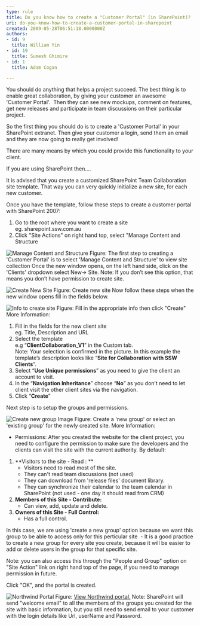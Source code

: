 ```yaml
---
type: rule
title: Do you know how to create a "Customer Portal" (in SharePoint)?
uri: do-you-know-how-to-create-a-customer-portal-in-sharepoint
created: 2009-05-28T06:51:18.0000000Z
authors:
- id: 9
  title: William Yin
- id: 19
  title: Sumesh Ghimire
- id: 1
  title: Adam Cogan

---
```



You should do anything that helps a project succeed. The best thing is to enable great collaboration, by giving your customer an awesome 'Customer Portal'.  Then they can see new mockups, comment on features, get new releases and participate in team discussions on their particular project.

So the first thing you should do is to create a 'Customer Portal' in your SharePoint extranet. Then give your customer a login, send them an email and they are now going to really get involved!

There are many means by which you could provide this functionality to your client.

If you are using SharePoint then....

It is advised that you create a customized SharePoint Team Collaboration site template. That way you can very quickly initialize a new site, for each new customer.

Once you have the template, follow these steps to create a customer portal with SharePoint 2007:

1. Go to the root where you want to create a site
<br>    eg. sharepoint.ssw.com.au
2. Click "Site Actions" on right hand top, select "Manage Content and Structure


![Manage Content and Structure](/Standards/SoftwareDevelopment/RulesToBetterSharePoint/PublishingImages/ManageContentAndStructure.jpg)
Figure: The first step to creating a 'Customer Portal' is to select 'Manage Content and Structure' to view site collection 
Once the new window opens, on the left hand side, click on the 'Clients' dropdown select New-&gt; Site. 
Note: If you don’t see this option, that means you don’t have permission to create site.

![Create New Site](/Standards/SoftwareDevelopment/RulesToBetterSharePoint/PublishingImages/CreateNewSiteStep1.jpg)
Figure: Create new site
Now follow these steps when the new window opens fill in the fields below.

![Info to create site](/Standards/SoftwareDevelopment/RulesToBetterSharePoint/PublishingImages/CreateNewSiteStep2.jpg)
Figure: Fill in the appropriate info then click "Create"
More Information:

1. Fill in the fields for the new client site 
<br>    eg. Title, Description and URL
2. Select the template 
<br>    e.g “**ClientCollaboration\_V1**” in the Custom tab.
<br>    Note: Your selection is confirmed in the picture. In this example the template’s description looks like “**Site for Collaboration with SSW Clients**”.
3. Select “**Use Unique permissions**” as you need to give the client an account to visit.
4. In the “**Navigation Inheritance**” choose “**No**” as you don’t need to let client visit the other client sites via the navigation.
5. Click “**Create**”




Next step is to setup the groups and permissions.

![Create new group Image](/Standards/SoftwareDevelopment/RulesToBetterSharePoint/PublishingImages/CreateNewSiteSetPermissionStep1.jpg)
Figure: Create a 'new group' or select an 'existing group' for the newly created site.
More Information:

- Permissions: After you created the website for the client project, you need to configure the permission to make sure the developers and the clients can visit the site with the current authority. By default:


1. **Visitors to the site - Read : **
    - Visitors need to read most of the site.
    - They can't read team discussions (not used)
    - They can download from 'release files' document library.
    - They can synchronize their calendar to the team calendar in SharePoint (not used - one day it should read from CRM)
2. **Members of this Site - Contribute:**
    - Can view, add, update and delete.
3. **Owners of this Site - Full Control:**
    - Has a full control.


In this case, we are using 'create a new group' option because we want this group to be able to access only for this perticular site  - It is a good practice to create a new group for every site you create, because it will be easier to add or delete users in the group for that specific site.

Note: you can also access this through the "People and Group" option on "Site Action" link on right hand top of the page, if you need to manage permission in future.

Click "OK", and the portal is created.

![Northwind Portal](/Standards/SoftwareDevelopment/RulesToBetterSharePoint/PublishingImages/Northwind%20Portal.jpg)
Figure: [View Northwind portal.](/zzClients/Northwind/default.aspx)
Note: SharePoint will send "welcome email" to all the members of the groups you created for the site with basic information, but you still need to send email to your customer with the login details like Url, userName and Password.

